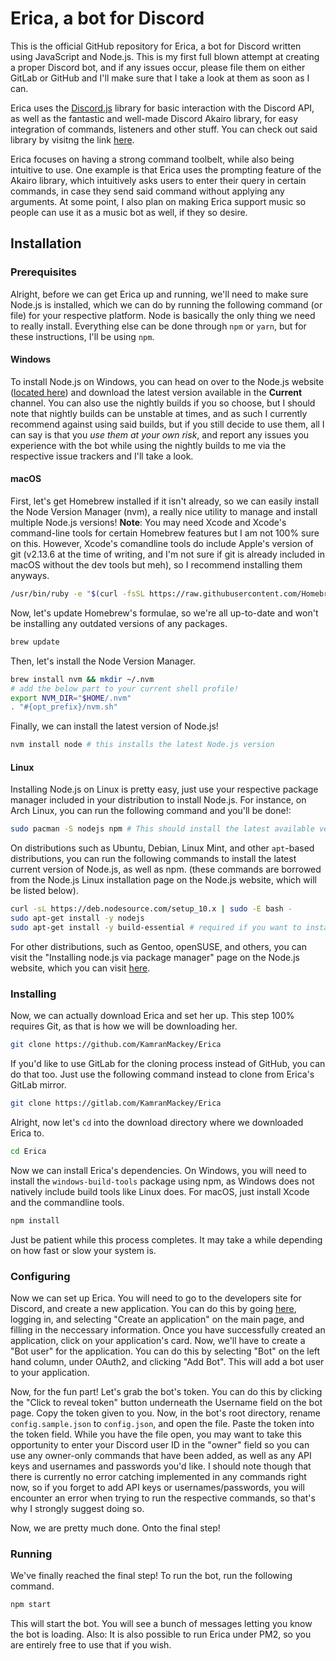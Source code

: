# Erica, a bot for Discord

This is the official GitHub repository for Erica, a bot for Discord written using JavaScript and Node.js. This is my first full blown
attempt at creating a proper Discord bot, and if any issues occur, please file them on either GitLab or GitHub and I'll make sure that I
take a look at them as soon as I can.

Erica uses the [Discord.js](https://github.com/discordjs/discord.js) library for basic interaction with the Discord API, as well as the
fantastic and well-made Discord Akairo library, for easy integration of commands, listeners and other stuff. You can check out said library
by visitng the link [here](https://github.com/1Computer1/discord-akairo).

Erica focuses on having a strong command toolbelt, while also being intuitive to use. One example is that Erica uses the prompting feature
of the Akairo library, which intuitively asks users to enter their query in certain commands, in case they send said command without applying 
any arguments. At some point, I also plan on making Erica support music so people can use it as a music bot as well, if they so desire.

## Installation

### Prerequisites

Alright, before we can get Erica up and running, we'll need to make sure Node.js is installed, which we can do by running the following
command (or file) for your respective platform. Node is basically the only thing we need to really install. Everything else can be
done through `npm` or `yarn`, but for these instructions, I'll be using `npm`.

#### Windows

To install Node.js on Windows, you can head on over to the Node.js website ([located here](https://nodejs.org)) and download the latest
version available in the **Current** channel. You can also use the nightly builds if you so choose, but I should note that nightly builds
can be unstable at times, and as such I currently recommend against using said builds, but if you still decide to use them, all I can say
is that you _use them at your own risk_, and report any issues you experience with the bot while using the nightly builds to me via the
respective issue trackers and I'll take a look.

#### macOS

First, let's get Homebrew installed if it isn't already, so we can easily install the Node Version Manager (nvm), a really nice utility
to manage and install multiple Node.js versions! **Note**: You may need Xcode and Xcode's command-line tools for certain Homebrew features
but I am not 100% sure on this. However, Xcode's comandline tools do include Apple's version of git (v2.13.6 at the time of writing, and
I'm not sure if git is already included in macOS without the dev tools but meh), so I recommend installing them anyways.

```bash
/usr/bin/ruby -e "$(curl -fsSL https://raw.githubusercontent.com/Homebrew/install/master/install)"
```

Now, let's update Homebrew's formulae, so we're all up-to-date and won't be installing any outdated versions of any packages.

```bash
brew update
```

Then, let's install the Node Version Manager.

```bash
brew install nvm && mkdir ~/.nvm
# add the below part to your current shell profile!
export NVM_DIR="$HOME/.nvm"
. "#{opt_prefix}/nvm.sh"
```

Finally, we can install the latest version of Node.js!

```bash
nvm install node # this installs the latest Node.js version
```

#### Linux

Installing Node.js on Linux is pretty easy, just use your respective package manager included in your distribution to install
Node.js. For instance, on Arch Linux, you can run the following command and you'll be done!:

```bash
sudo pacman -S nodejs npm # This should install the latest available version of Node.js, as well as npm.
```

On distributions such as Ubuntu, Debian, Linux Mint, and other `apt`-based distributions, you can run the following commands to
install the latest current version of Node.js, as well as npm. (these commands are borrowed from the Node.js Linux installation
page on the Node.js website, which will be listed below).

```bash
curl -sL https://deb.nodesource.com/setup_10.x | sudo -E bash -
sudo apt-get install -y nodejs
sudo apt-get install -y build-essential # required if you want to install native Node.js modules via npm!
```

For other distributions, such as Gentoo, openSUSE, and others, you can visit the "Installing node.js via package manager" page
on the Node.js website, which you can visit [here](https://nodejs.org/en/download/package-manager/).

### Installing

Now, we can actually download Erica and set her up. This step 100% requires Git, as that is how we will be downloading her.

```bash
git clone https://github.com/KamranMackey/Erica
```

If you'd like to use GitLab for the cloning process instead of GitHub, you can do that too. Just use the following command instead 
to clone from Erica's GitLab mirror.

```bash
git clone https://gitlab.com/KamranMackey/Erica
```

Alright, now let's `cd` into the download directory where we downloaded Erica to.

```bash
cd Erica
```

Now we can install Erica's dependencies. On Windows, you will need to install the `windows-build-tools` package using npm, as Windows
does not natively include build tools like Linux does. For macOS, just install Xcode and the commandline tools.

```bash
npm install
```

Just be patient while this process completes. It may take a while depending on how fast or slow your system is.

### Configuring

Now we can set up Erica. You will need to go to the developers site for Discord, and create a new application. You can do this by
going [here](https://discordapp.com/developers/applications/), logging in, and selecting "Create an application" on the main page,
and filling in the neccessary information. Once you have successfully created an application, click on your application's card. Now,
we'll have to create a "Bot user" for the application. You can do this by selecting "Bot" on the left hand column, under OAuth2, and
clicking "Add Bot". This will add a bot user to your application.

Now, for the fun part! Let's grab the bot's token. You can do this by clicking the "Click to reveal token" button underneath the Username
field on the bot page. Copy the token given to you. Now, in the bot's root directory, rename `config.sample.json` to `config.json`, and
open the file. Paste the token into the token field. While you have the file open, you may want to take this opportunity to enter your
Discord user ID in the "owner" field so you can use any owner-only commands that have been added, as well as any API keys and usernames
and passwords you'd like. I should note though that there is currently no error catching implemented in any commands right now, so if
you forget to add API keys or usernames/passwords, you will encounter an error when trying to run the respective commands, so that's why
I strongly suggest doing so.

Now, we are pretty much done. Onto the final step!

### Running

We've finally reached the final step! To run the bot, run the following command.

```bash
npm start
```

This will start the bot. You will see a bunch of messages letting you know the bot is loading. Also: It is also possible to run Erica
under PM2, so you are entirely free to use that if you wish.

